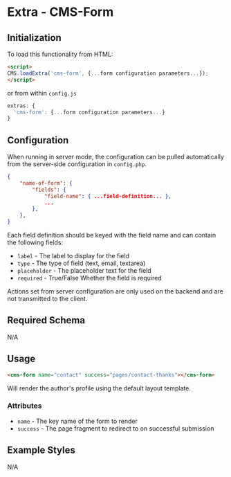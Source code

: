 # Extra - CMS-Form



## Initialization

To load this functionality from HTML:

```html
<script>
CMS.loadExtra('cms-form', {...form configuration parameters...});
</script>
```

or from within `config.js`

```js
extras: {
  'cms-form': {...form configuration parameters...}
}
```


## Configuration

When running in server mode, the configuration can be pulled automatically from 
the server-side configuration in `config.php`.

```json
{
    "name-of-form": {
        "fields": {
            "field-name": { ...field-definition... },
            ...
        },
    },
}
```

Each field definition should be keyed with the field name and can contain the following fields:

- `label` - The label to display for the field
- `type` - The type of field (text, email, textarea)
- `placeholder` - The placeholder text for the field
- `required` - True/False Whether the field is required

Actions set from server configuration are only used on the backend and are not transmitted to the client.


## Required Schema

N/A


## Usage

```html
<cms-form name="contact" success="pages/contact-thanks"></cms-form>
```

Will render the author's profile using the default layout template.

### Attributes

- `name` - The key name of the form to render
- `success` - The page fragment to redirect to on successful submission


## Example Styles

N/A

